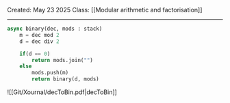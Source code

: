 Created: May 23 2025
Class: [[Modular arithmetic and factorisation]] 
- - -
``` python
async binary(dec, mods : stack)
	m = dec mod 2
	d = dec div 2

	if(d == 0)
		return mods.join("")
	else
		mods.push(m)
		return binary(d, mods)
```
![[Git/Xournal/decToBin.pdf|decToBin]]